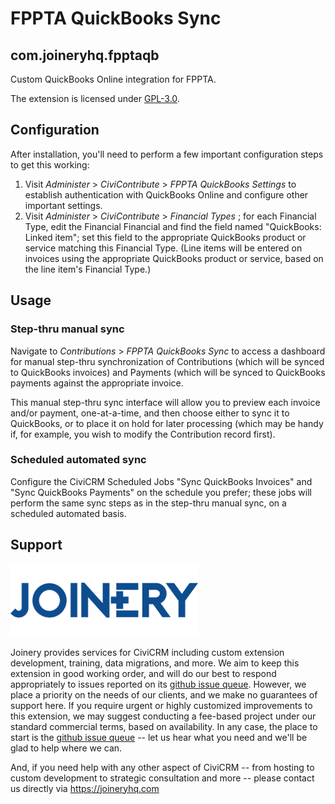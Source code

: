 # FPPTA QuickBooks Sync
## com.joineryhq.fpptaqb

Custom QuickBooks Online integration for FPPTA.

The extension is licensed under [GPL-3.0](LICENSE.txt).

## Configuration
After installation, you'll need to perform a few important configuration steps
to get this working:

1. Visit _Administer_ > _CiviContribute_ > _FPPTA QuickBooks Settings_ to 
   establish authentication with QuickBooks Online and configure other important
   settings.
2. Visit _Administer_ > _CiviContribute_ > _Financial Types_ ; for each
   Financial Type, edit the Financial Financial and find the
   field named "QuickBooks: Linked item"; set this field to the appropriate
   QuickBooks product or service matching this Financial Type. (Line items
   will be entered on invoices using the appropriate QuickBooks product or service,
   based on the line item's Financial Type.)

## Usage

### Step-thru manual sync

Navigate to _Contributions_ > _FPPTA QuickBooks Sync_ to access a dashboard for
manual step-thru synchronization of Contributions (which will be synced to 
QuickBooks invoices) and Payments (which will be synced to QuickBooks payments 
against the appropriate invoice.

This manual step-thru sync interface will allow you to preview each invoice 
and/or payment, one-at-a-time, and then choose either to sync it to QuickBooks, 
or to place it on hold for later processing (which may be handy if, for example, 
you wish to modify the Contribution record first).

### Scheduled automated sync
Configure the CiviCRM Scheduled Jobs "Sync QuickBooks Invoices" and "Sync 
QuickBooks Payments" on the schedule you prefer; these jobs will perform the 
same sync steps as in the step-thru manual sync, on a scheduled automated basis.


## Support
![screenshot](/images/joinery-logo.png)

Joinery provides services for CiviCRM including custom extension development,
training, data migrations, and more. We aim to keep this extension in good
working order, and will do our best to respond appropriately to issues reported
on its [github issue queue](https://github.com/JoineryHQ/com.joineryhq.fpptaqb/issues).
However, we place a priority on the needs of our clients, and we make no
guarantees of support here. If you require urgent or highly customized
improvements to this extension, we may suggest conducting a fee-based project
under our standard commercial terms, based on availability.  In any case, the
place to start is the [github issue queue](https://github.com/JoineryHQ/com.joineryhq.fpptaqb/issues) --
let us hear what you need and we'll be glad to help where we can.

And, if you need help with any other aspect of CiviCRM -- from hosting to custom
development to strategic consultation and more -- please contact us directly via
https://joineryhq.com